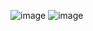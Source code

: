 ![image](https://user-images.githubusercontent.com/89143804/230988678-ed319d1e-ae61-4c7b-bd08-9419d6fc538a.png)
![image](https://user-images.githubusercontent.com/89143804/230988760-db72a4e1-f821-488f-8a00-19ec60fb04dc.png)
